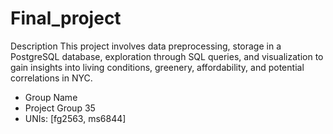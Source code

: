 # Final_project
Description
This project involves data preprocessing, storage in a PostgreSQL database, exploration through SQL queries, and visualization to gain insights into living conditions, greenery, affordability, and potential correlations in NYC.
* Group Name
* Project Group 35
* UNIs: [fg2563, ms6844] 
